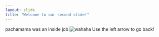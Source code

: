 ```yaml
---
layout: slide
title: "Welcome to our second slide!"
---
```

pachamama was an inside job
![wahaha](https://i.redd.it/nz2ecwpyp3k01.jpg)
Use the left arrow to go back!
